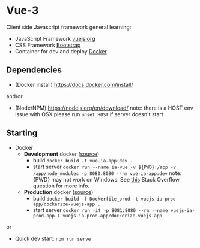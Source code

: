 # Vue-3
Client side Javascript framework general learning:

* JavaScript Framework [vuejs.org](https://vuejs.org)
* CSS Framework [Bootstrap](https://getbootstrap.com/)
* Container for dev and deploy [Docker](https://www.docker.com)

## Dependencies
* (Docker install) https://docs.docker.com/install/

and/or 

* (Node/NPM) https://nodejs.org/en/download/
note: there is a HOST env issue with OSX please run `unset HOST` if server doesn't start


## Starting
* Docker
	* **Development** docker ([source](https://mherman.org/blog/dockerizing-a-vue-app/))
		* build `docker build -t vue-ia-app:dev .`
		* start server `docker run --name ia-vue -v ${PWD}:/app -v /app/node_modules -p 8080:8080 --rm vue-ia-app:dev` note: {PWD} may not work on Windows. See [this](https://stackoverflow.com/questions/41485217/mount-current-directory-as-a-volume-in-docker-on-windows-10) Stack Overflow question for more info.  
	* **Production** docker ([source](https://vuejs.org/v2/cookbook/dockerize-vuejs-app.html)) 
		* build `docker build -f Dockerfile_prod -t vuejs-ia-prod-app/dockerize-vuejs-app .`
		* start server `docker run -it -p 8081:8080 --rm --name vuejs-ia-prod-app-1 vuejs-ia-prod-app/dockerize-vuejs-app` 

or

* Quick dev start: `npm run serve`
